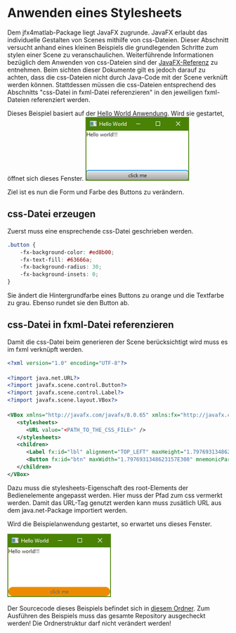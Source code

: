 # Anwenden eines Stylesheets
Dem jfx4matlab-Package liegt JavaFX zugrunde. JavaFX erlaubt das individuelle Gestalten von Scenes mithilfe von css-Dateien. Dieser Abschnitt versucht anhand eines kleinen Beispiels die grundlegenden Schritte zum stylen einer Scene zu veranschaulichen. Weiterführende Informationen bezüglich dem Anwenden von css-Dateien sind der [JavaFX-Referenz](https://docs.oracle.com/javafx/2/get_started/css.htm ) zu entnehmen. Beim sichten dieser Dokumente gilt es jedoch darauf zu achten, dass die css-Dateien nicht durch Java-Code mit der Scene verknüft werden können. Stattdessen müssen die css-Dateien entsprechend des Abschnitts "css-Datei in fxml-Datei referenzieren" in den jeweiligen fxml-Dateien referenziert werden.

Dieses Beispiel basiert auf der  [Hello World Anwendung](../../samples/HelloWorld). Wird sie gestartet, öffnet sich dieses Fenster.
![Screenshot der Hello World Anwendung](SampleApplication_I.png)

Ziel ist es nun die Form und Farbe des Buttons zu verändern.

## css-Datei erzeugen
Zuerst muss eine ensprechende css-Datei geschrieben werden.
```css
.button {
	-fx-background-color: #ed8b00;
    -fx-text-fill: #63666a;
    -fx-background-radius: 30;
    -fx-background-insets: 0;
}
```
Sie ändert die Hintergrundfarbe eines Buttons zu orange und die Textfarbe zu grau. Ebenso rundet sie den Button ab.

## css-Datei in fxml-Datei referenzieren
Damit die css-Datei beim generieren der Scene berücksichtigt wird muss es im fxml verknüpft werden.
```xml
<?xml version="1.0" encoding="UTF-8"?>

<?import java.net.URL?>
<?import javafx.scene.control.Button?>
<?import javafx.scene.control.Label?>
<?import javafx.scene.layout.VBox?>

<VBox xmlns="http://javafx.com/javafx/8.0.65" xmlns:fx="http://javafx.com/fxml/1" fx:controller="generic_jfx_application.event_transfer.Controller">
   <stylesheets>
      <URL value="<PATH_TO_THE_CSS_FILE>" />
   </stylesheets>
   <children>
      <Label fx:id="lbl" alignment="TOP_LEFT" maxHeight="1.7976931348623157E308" maxWidth="1.7976931348623157E308" text="Hello world!!!" VBox.vgrow="ALWAYS" />
      <Button fx:id="btn" maxWidth="1.7976931348623157E308" mnemonicParsing="false" onAction="#handleEvent" text="click me" />
   </children>
</VBox>
```
Dazu muss die stylesheets-Eigenschaft des root-Elements der Bedienelemente angepasst werden. Hier muss der Pfad zum css vermerkt werden. Damit das URL-Tag genutzt werden kann muss zusätlich URL aus dem java.net-Package importiert werden.

Wird die Beispielanwendung gestartet, so erwartet uns dieses Fenster.

![Screenshot der gestalteten Hello World Anwendung](SampleApplication_II.png)

Der Sourcecode dieses Beispiels befindet sich in [diesem Ordner](../../samples/StyleGui). Zum Ausführen des Beispiels muss das gesamte Repository ausgecheckt werden! Die Ordnerstruktur darf nicht verändert werden!
